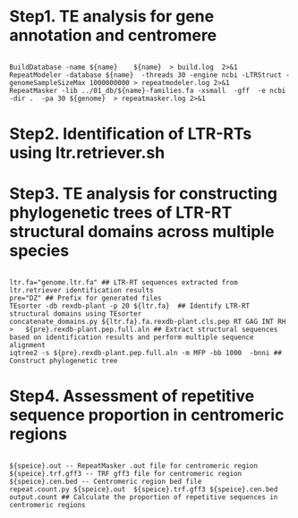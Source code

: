 # Step1. TE analysis for gene annotation and centromere
```

BuildDatabase -name ${name}    ${name}  > build.log  2>&1
RepeatModeler -database ${name}  -threads 30 -engine ncbi -LTRStruct -genomeSampleSizeMax 1000000000 > repeatmodeler.log 2>&1
RepeatMasker -lib ../01_db/${name}-families.fa ‐xsmall  -gff  -e ncbi -dir .  -pa 30 ${genome}  > repeatmasker.log 2>&1
```

# Step2. Identification of LTR-RTs using ltr.retriever.sh

# Step3. TE analysis for constructing phylogenetic trees of LTR-RT structural domains across multiple species
```

ltr.fa="genome.ltr.fa" ## LTR-RT sequences extracted from ltr.retriever identification results
pre="DZ" ## Prefix for generated files
TEsorter -db rexdb-plant -p 20 ${ltr.fa}  ## Identify LTR-RT structural domains using TEsorter
concatenate_domains.py ${ltr.fa}.fa.rexdb-plant.cls.pep RT GAG INT RH     >   ${pre}.rexdb-plant.pep.full.aln ## Extract structural sequences based on identification results and perform multiple sequence alignment
iqtree2 -s ${pre}.rexdb-plant.pep.full.aln -m MFP -bb 1000  -bnni ## Construct phylogenetic tree
```

# Step4. Assessment of repetitive sequence proportion in centromeric regions
```

${speice}.out -- RepeatMasker .out file for centromeric region
${speice}.trf.gff3 -- TRF gff3 file for centromeric region
${speice}.cen.bed -- Centromeric region bed file
repeat.count.py ${speice}.out  ${speice}.trf.gff3 ${speice}.cen.bed output.count ## Calculate the proportion of repetitive sequences in centromeric regions
```

